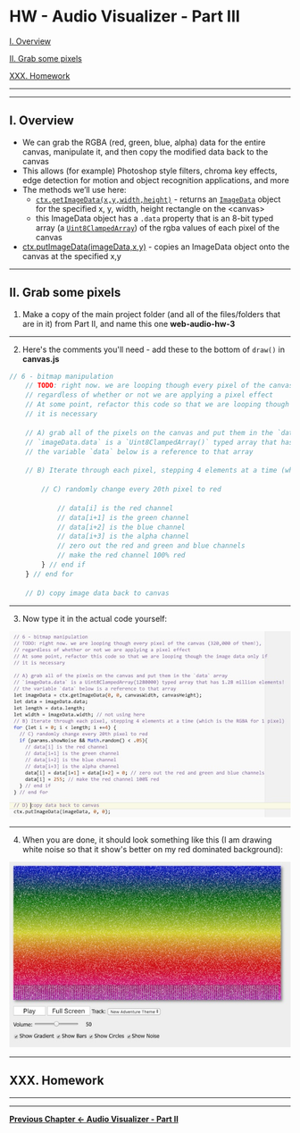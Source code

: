 # HW - Audio Visualizer - Part III

[I. Overview](#overview)

[II. Grab some pixels](#xxx)

[XXX. Homework](#homework)

<hr><hr>

<a id="overview" />

## I. Overview

- We can grab the RGBA (red, green, blue, alpha) data for the entire canvas, manipulate it, and then copy the modified data back to the canvas
- This allows (for example) Photoshop style filters, chroma key effects, edge detection for motion and object recognition applications, and more
- The methods we’ll use here:
  - [`ctx.getImageData(x,y,width,height)`](https://developer.mozilla.org/en-US/docs/Web/API/CanvasRenderingContext2D/getImageData) - returns an [`ImageData`](https://developer.mozilla.org/en-US/docs/Web/API/ImageData) object for the specified x, y, width, height rectangle on the &lt;canvas>
  - this ImageData object has a `.data` property that is an 8-bit typed array (a [`Uint8ClampedArray`](https://developer.mozilla.org/en-US/docs/Web/JavaScript/Reference/Global_Objects/Uint8ClampedArray)) of the rgba values of each pixel of the canvas
- [ctx.putImageData(imageData,x,y)](https://developer.mozilla.org/en-US/docs/Web/API/CanvasRenderingContext2D/putImageData) - copies an ImageData object onto the canvas at the specified x,y


<hr>

<a id="xxxx" />

## II. Grab some pixels

1)  Make a copy of the main project folder (and all of the files/folders that are in it) from Part II, and name this one **web-audio-hw-3**

<hr>

2) Here's the comments you'll need - add these to the bottom of `draw()` in **canvas.js**

```js
// 6 - bitmap manipulation
	// TODO: right now. we are looping though every pixel of the canvas (320,000 of them!), 
	// regardless of whether or not we are applying a pixel effect
	// At some point, refactor this code so that we are looping though the image data only if
	// it is necessary

	// A) grab all of the pixels on the canvas and put them in the `data` array
	// `imageData.data` is a `Uint8ClampedArray()` typed array that has 1.28 million elements!
	// the variable `data` below is a reference to that array 
	
	// B) Iterate through each pixel, stepping 4 elements at a time (which is the RGBA for 1 pixel)

		// C) randomly change every 20th pixel to red
	
			// data[i] is the red channel
			// data[i+1] is the green channel
			// data[i+2] is the blue channel
			// data[i+3] is the alpha channel
			// zero out the red and green and blue channels
			// make the red channel 100% red
		} // end if
	} // end for
	
	// D) copy image data back to canvas
```

<hr>

3) Now type it in the actual code yourself:

![image](_images/_av-images/AV-code-10.jpg)

<hr>

4) When you are done, it should look something like this (I am drawing white noise so that it show's better on my red dominated background):

![image](_images/_av-images/screen-shot-5.jpg)

<hr>

<a id="homework" />

## XXX. Homework



<hr><hr>

**[Previous Chapter <- Audio Visualizer - Part II](HW-AV-2195-2.md)**
